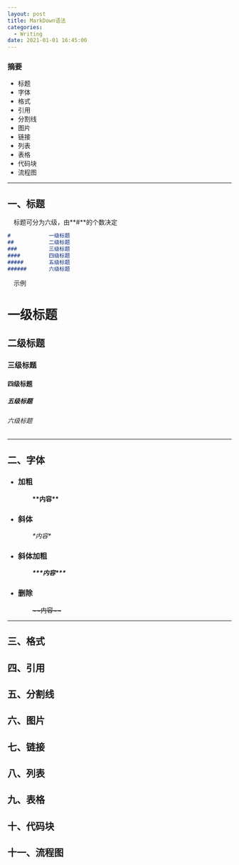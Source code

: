 ```yaml
---
layout: post
title: MarkDown语法
categories:
  - Writing
date: 2021-01-01 16:45:00
---
```


### 摘要
+ 标题
+ 字体
+ 格式
+ 引用
+ 分割线
+ 图片
+ 链接
+ 列表
+ 表格
+ 代码块
+ 流程图

***

## 一、标题<br>
&emsp;标题可分为六级，由**\#**的个数决定<br>
```markdown
#            一级标题
##           二级标题
###          三级标题
####         四级标题
#####        五级标题
######       六级标题
```
&emsp;示例
# 一级标题
## 二级标题
### 三级标题
#### 四级标题
##### 五级标题
###### 六级标题

***

## 二、字体

+ ### 加粗<br>
&emsp;&emsp;&emsp;&emsp;**\*\*内容\*\***<br>
+ ### 斜体

&emsp;&emsp;&emsp;&emsp;*\*内容\**<br>
+ ### 斜体加粗
&emsp;&emsp;&emsp;&emsp;***\*\*\*内容\*\*\****<br>
+ ### 删除
&emsp;&emsp;&emsp;&emsp;~~\~\~内容\~\~~~<br>

***

## 三、格式
## 四、引用
## 五、分割线
## 六、图片
## 七、链接
## 八、列表
## 九、表格
## 十、代码块
## 十一、流程图